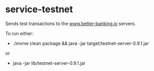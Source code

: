 # service-testnet

Sends test transactions to the www.better-banking.io servers.

To run either:

* ./mvnw clean package && java -jar target/testnet-server-0.9.1.jar

or

* java -jar lib/testnet-server-0.9.1.jar
